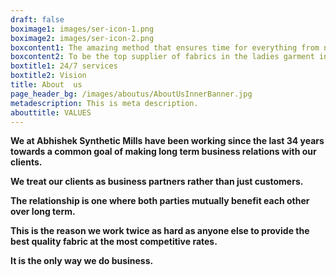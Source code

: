 ```yaml
---
draft: false
boximage1: images/ser-icon-1.png
boximage2: images/ser-icon-2.png
boxcontent1: The amazing method that ensures time for everything from now life!
boxcontent2: To be the top supplier of fabrics in the ladies garment industry.
boxtitle1: 24/7 services
boxtitle2: Vision
title: About  us
page_header_bg: /images/aboutus/AboutUsInnerBanner.jpg
metadescription: This is meta description.
abouttitle: VALUES
---
```


**We at Abhishek Synthetic Mills have been working since the last 34 years towards a common goal of making long term business relations with our clients.**

**We treat our clients as business partners rather than just customers.**

**The relationship is one where both parties mutually benefit each other over long term.**

**This is the reason we work twice as hard as anyone else to provide the best quality fabric at the most competitive rates.**

**It is the only way we do business.**